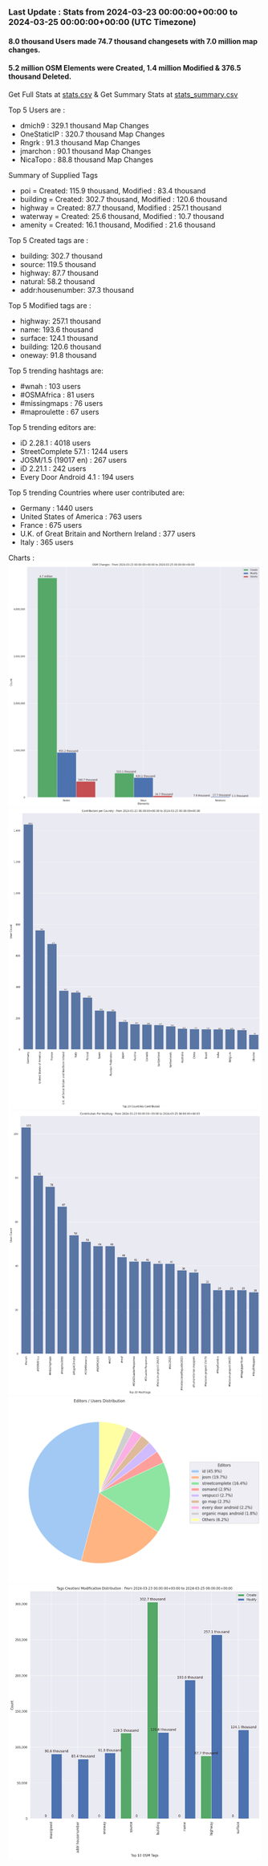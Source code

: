 ### Last Update : Stats from 2024-03-23 00:00:00+00:00 to 2024-03-25 00:00:00+00:00 (UTC Timezone)

#### 8.0 thousand Users made 74.7 thousand changesets with 7.0 million map changes.
#### 5.2 million OSM Elements were Created, 1.4 million Modified & 376.5 thousand Deleted.
Get Full Stats at [stats.csv](/stats/Global/Daily/stats.csv)
 & Get Summary Stats at [stats_summary.csv](/stats/Global/Daily/stats_summary.csv)

Top 5 Users are : 
- dmich9 : 329.1 thousand Map Changes
- OneStaticIP : 320.7 thousand Map Changes
- Rngrk : 91.3 thousand Map Changes
- jmarchon : 90.1 thousand Map Changes
- NicaTopo : 88.8 thousand Map Changes

Summary of Supplied Tags
- poi = Created: 115.9 thousand, Modified : 83.4 thousand
- building = Created: 302.7 thousand, Modified : 120.6 thousand
- highway = Created: 87.7 thousand, Modified : 257.1 thousand
- waterway = Created: 25.6 thousand, Modified : 10.7 thousand
- amenity = Created: 16.1 thousand, Modified : 21.6 thousand


Top 5 Created tags are :
- building: 302.7 thousand
- source: 119.5 thousand
- highway: 87.7 thousand
- natural: 58.2 thousand
- addr:housenumber: 37.3 thousand


Top 5 Modified tags are :
- highway: 257.1 thousand
- name: 193.6 thousand
- surface: 124.1 thousand
- building: 120.6 thousand
- oneway: 91.8 thousand


Top 5 trending hashtags are:
- #wnah : 103 users
- #OSMAfrica : 81 users
- #missingmaps : 76 users
- #maproulette : 67 users


Top 5 trending editors are:
- iD 2.28.1 : 4018 users
- StreetComplete 57.1 : 1244 users
- JOSM/1.5 (19017 en) : 267 users
- iD 2.21.1 : 242 users
- Every Door Android 4.1 : 194 users


Top 5 trending Countries where user contributed are:
- Germany : 1440 users
- United States of America : 763 users
- France : 675 users
- U.K. of Great Britain and Northern Ireland : 377 users
- Italy : 365 users


 Charts : 
![Alt text](./stats_osm_changes.png) 
![Alt text](./stats_users_per_country.png) 
![Alt text](./stats_users_per_hashtag.png) 
![Alt text](./stats_editors_pie_chart.png) 
![Alt text](./stats_tags.png) 
